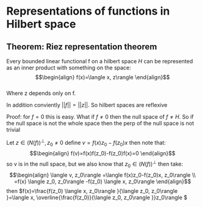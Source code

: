 # Representations of functions in Hilbert space

## Theorem: Riez representation theorem
Every bounded linear functional f on a hilbert space $H$ can be represented as an inner product with something on the space:
$$\begin{align}
f(x)=\langle x, z\rangle 
\end{align}$$   
Where z depends only on f. 

In addition conviently $||f||= ||z||$. So hilbert spaces are reflexive

Proof:
for $f=0$ this is easy. What if $f\neq 0$ then the null space of $f\neq H$. So if the null space is not the whole space then the perp of the null space is not trivial

Let $z\in (N(f))^\perp,z_0\neq 0$ define $v=f(x)z_0-f(z_0)x$ then note that:
$$\begin{align}
f(v)=f(x)f(z_0)-f(z_0)f(x)=0
\end{align}$$
so v is in the null space, but we also know that $z_0\in (N(f))^\perp$ then take:
$$\begin{align}
\langle v, z_0\rangle =\langle f(x)z_0-f(z_0)x, z_0\rangle \\
=f(x) \langle z_0, z_0\rangle -f(z_0) \langle x, z_0\rangle 
\end{align}$$
then $f(x)=\frac{f(z_0) \langle x, z_0\rangle }{\langle z_0, z_0\rangle }=\langle x, \overline{\frac{f(z_0)}{\langle z_0, z_0\rangle }}z_0\rangle $

